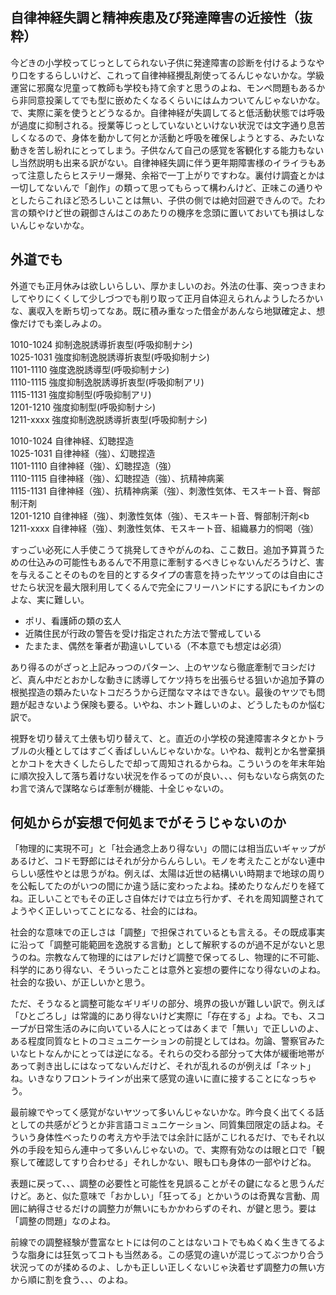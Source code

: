﻿## 自律神経失調と精神疾患及び発達障害の近接性（抜粋）

今どきの小学校ってじっとしてられない子供に発達障害の診断を付けるようなやり口をするらしいけど、これって自律神経攪乱剤使ってるんじゃないかな。学級運営に邪魔な児童って教師も学校も持て余すと思うのよね、モンペ問題もあるから非同意投薬してでも型に嵌めたくなるくらいにはムカついてんじゃないかな。で、実際に薬を使うとどうなるか。自律神経が失調してると低活動状態では呼吸が過度に抑制される。授業等じっとしていないといけない状況では文字通り息苦しくなるので、身体を動かして何とか活動と呼吸を確保しようとする、みたいな動きを苦し紛れにとってしまう。子供なんて自己の感覚を客観化する能力もないし当然説明も出来る訳がない。自律神経失調に伴う更年期障害様のイライラもあって注意したらヒステリー爆発、余裕で一丁上がりですわな。裏付け調査とかは一切してないんで「創作」の類って思ってもらって構わんけど、正味この通りやとしたらこれほど恐ろしいことは無い、子供の側では絶対回避できんので。たわ言の類やけど世の親御さんはこのあたりの機序を念頭に置いておいても損はしないんじゃないかな。


## 外道でも

外道でも正月休みは欲しいらしい、厚かましいのお。外法の仕事、突っつきまわしてやりにくくして少しづつでも削り取って正月自体迎えられんようしたろかいな、裏収入を断ち切ってなあ。既に積み重なった借金があんなら地獄確定よ、想像だけでも楽しみよの。

1010-1024 抑制逸脱誘導折衷型(呼吸抑制ナシ)<br>
1025-1031 強度抑制逸脱誘導折衷型(呼吸抑制ナシ)<br>
1101-1110 強度逸脱誘導型(呼吸抑制ナシ)<br>
1110-1115 強度抑制逸脱誘導折衷型(呼吸抑制アリ)<br>
1115-1131 強度抑制型(呼吸抑制アリ)<br>
1201-1210 強度抑制型(呼吸抑制ナシ)<br>
1211-xxxx 強度抑制逸脱誘導折衷型(呼吸抑制ナシ)<br>


1010-1024 自律神経、幻聴捏造<br>
1025-1031 自律神経（強）、幻聴捏造<br>
1101-1110 自律神経（強）、幻聴捏造（強）<br>
1110-1115 自律神経（強）、幻聴捏造（強）、抗精神病薬<br>
1115-1131 自律神経（強）、抗精神病薬（強）、刺激性気体、モスキート音、臀部制汗剤<br>
1201-1210 自律神経（強）、刺激性気体（強）、モスキート音、臀部制汗剤<b
1211-xxxx 自律神経（強）、刺激性気体、モスキート音、組織暴力的恫喝（強）

すっごい必死に人手使こうて挑発してきやがんのね、ここ数日。追加予算貰うための仕込みの可能性もあるんで不用意に牽制するべきじゃないんだろうけど、害を与えることそのものを目的とするタイプの害意を持ったヤツってのは自由にさせたら状況を最大限利用してくるんで完全にフリーハンドにする訳にもイカンのよな、実に難しい。

- ポリ、看護師の類の玄人
- 近隣住民が行政の警告を受け指定された方法で警戒している
- たまたま、偶然を筆者が勘違いしている（不本意でも想定は必須）

あり得るのがざっと上記みっつのパターン、上のヤツなら徹底牽制でヨシだけど、真ん中だとおかしな動きに誘導してケツ持ちを出張らせる狙いか追加予算の根拠捏造の類みたいなトコだろうから迂闊なマネはできない。最後のヤツでも問題が起きないよう保険も要る。いやね、ホント難しいのよ、どうしたものか悩む訳で。

視野を切り替えて土俵も切り替えて、と。直近の小学校の発達障害ネタとかトラブルの火種としてはすごく香ばしいんじゃないかな。いやね、裁判とか名誉棄損とかコトを大きくしたらしたで却って周知されるからね。こういうのを年末年始に順次投入して落ち着けない状況を作るってのが良い、、、何もないなら病気のたわ言で済んで謀略ならば牽制が機能、十全じゃないの。


## 何処からが妄想で何処までがそうじゃないのか

「物理的に実現不可」と「社会通念上あり得ない」の間には相当広いギャップがあるけど、コドモ野郎にはそれが分からんらしい。モノを考えたことがない連中らしい感性やとは思うがね。例えば、太陽は近世の結構いい時期まで地球の周りを公転してたのがいつの間にか違う話に変わったよね。揉めたりなんだりを経てね。正しいことでもその正しさ自体だけでは立ち行かず、それを周知調整されてようやく正しいってことになる、社会的にはね。

社会的な意味での正しさは「調整」で担保されているとも言える。その既成事実に沿って「調整可能範囲を逸脱する言動」として解釈するのが過不足がないと思うのね。宗教なんて物理的にはアレだけど調整で保ってるし、物理的に不可能、科学的にあり得ない、そういったことは意外と妄想の要件になり得ないのよね。社会的な扱い、が正しいかと思う。

ただ、そうなると調整可能なギリギリの部分、境界の扱いが難しい訳で。例えば「ひとごろし」は常識的にあり得ないけど実際に「存在する」よね。でも、スコープが日常生活のみに向いている人にとってはあくまで「無い」で正しいのよ、ある程度同質なヒトのコミュニケーションの前提としてはね。勿論、警察官みたいなヒトなんかにとっては逆になる。それらの交わる部分って大体が緩衝地帯があって剥き出しにはなってないんだけど、それが乱れるのが例えば「ネット」ね。いきなりフロントラインが出来て感覚の違いに直に接することになっちゃう。

最前線でやってく感覚がないヤツって多いんじゃないかな。昨今良く出てくる話としての共感がどうとか非言語コミュニケーション、同質集団限定の話よね。そういう身体性べったりの考え方や手法では余計に話がこじれるだけ、でもそれ以外の手段を知らん連中って多いんじゃないの。で、実際有効なのは眼と口で「観察して確認してすり合わせる」それしかない、眼も口も身体の一部やけどね。

表題に戻って、、、調整の必要性と可能性を見誤ることがその鍵になると思うんだけど。あと、似た意味で「おかしい」「狂ってる」とかいうのは奇異な言動、周囲に納得させるだけの調整力が無いにもかかわらずのそれ、が鍵と思う。要は「調整の問題」なのよね。

前線での調整経験が豊富なヒトには何のことはないコトでもぬくぬく生きてるような脂身には狂気ってコトも当然ある。この感覚の違いが混じってぶつかり合う状況ってのが揉めるのよ、しかも正しい正しくないじゃ決着せず調整力の無い方から順に割を食う、、、のよね。
